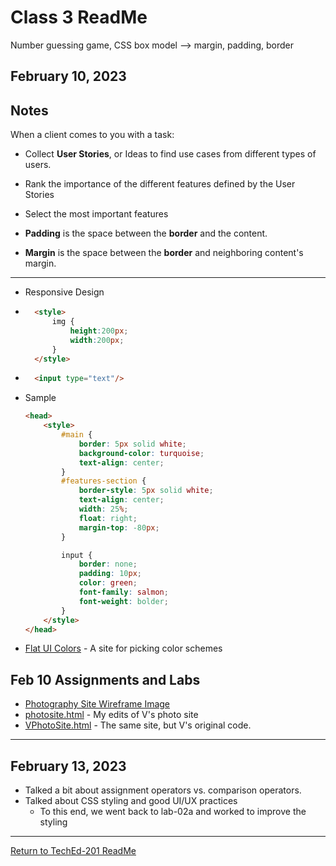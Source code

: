 # Class 3 ReadMe

Number guessing game, CSS box model --> margin, padding, border

## February 10, 2023

## Notes

When a client comes to you with a task:

- Collect **User Stories**, or Ideas to find use cases from different types of users.
- Rank the importance of the different features defined by the User Stories
- Select the most important features  
  
- **Padding** is the space between the **border** and the content.
- **Margin** is the space between the **border** and neighboring content's margin.

***

- Responsive Design

- ```html
    <style>
        img {
            height:200px;
            width:200px;
        }
    </style>
    ```

- ```html
    <input type="text"/>
    ```

- Sample

    ```html
    <head>
        <style>
            #main {
                border: 5px solid white;
                background-color: turquoise;
                text-align: center;
            }
            #features-section {
                border-style: 5px solid white;
                text-align: center;
                width: 25%;
                float: right;
                margin-top: -80px;
            }

            input {
                border: none;
                padding: 10px;
                color: green;
                font-family: salmon;
                font-weight: bolder;
            }
        </style>
    </head>
    ```

- [Flat UI Colors](https://flatuicolors.com/) - A site for picking color schemes

## Feb 10 Assignments and Labs

- [Photography Site Wireframe Image](/code/photosite/PhotographySiteWireframe.jpg)
- [photosite.html](/code/photosite/photosite.html) - My edits of V's photo site
- [VPhotoSite.html](/vcode/VPhotoSite.html) - The same site, but V's original code.

***

## February 13, 2023

- Talked a bit about assignment operators vs. comparison operators.
- Talked about CSS styling and good UI/UX practices
  - To this end, we went back to lab-02a and worked to improve the styling

***

[Return to TechEd-201 ReadMe](/README.md)
